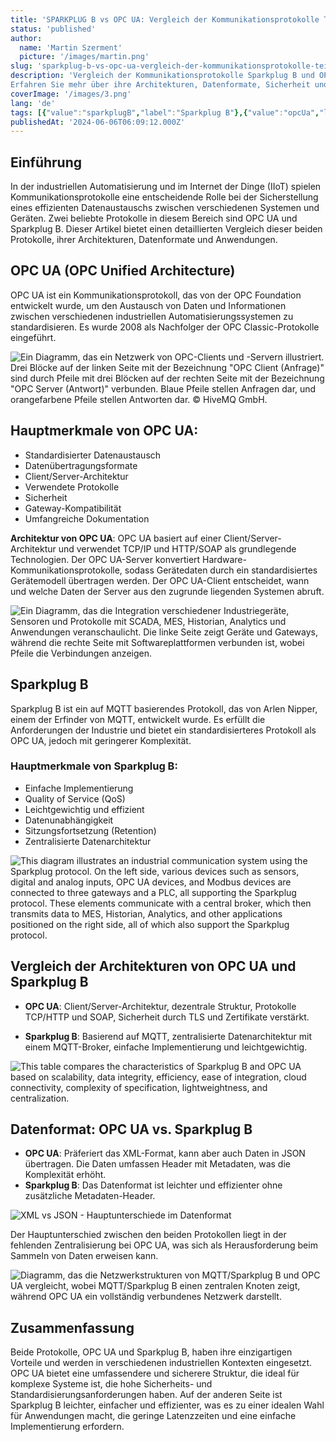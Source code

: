 ```yaml
---
title: 'SPARKPLUG B vs OPC UA: Vergleich der Kommunikationsprotokolle Teil II'
status: 'published'
author:
  name: 'Martin Szerment'
  picture: '/images/martin.png'
slug: 'sparkplug-b-vs-opc-ua-vergleich-der-kommunikationsprotokolle-teil-ii'
description: 'Vergleich der Kommunikationsprotokolle Sparkplug B und OPC UA im Kontext des industriellen Internets der Dinge (IIoT)
Erfahren Sie mehr über ihre Architekturen, Datenformate, Sicherheit und Anwendungen. Entdecken Sie, welches Protokoll die Anforderungen Ihres Industrieautomatisierungsprojekts besser erfüllt.'
coverImage: '/images/3.png'
lang: 'de'
tags: [{"value":"sparkplugB","label":"Sparkplug B"},{"value":"opcUa","label":"OPC UA"},{"value":"mqtt","label":"MQTT"},{"value":"kommunikationsprotokoll","label":"Kommunikationsprotokoll"},{"value":"iIoT","label":"IIoT"},{"label":"Industrielle Automatisierung","value":"industrielleAutomatisierung"},{"label":"Client/Server-Architektur","value":"client/serverArchitektur"},{"label":"Datensicherheit","value":"datensicherheit"},{"label":"Datenstandardisierung","value":"datenstandardisierung"}]
publishedAt: '2024-06-06T06:09:12.000Z'
---
```


## **Einführung**

In der industriellen Automatisierung und im Internet der Dinge (IIoT) spielen Kommunikationsprotokolle eine entscheidende Rolle bei der Sicherstellung eines effizienten Datenaustauschs zwischen verschiedenen Systemen und Geräten. Zwei beliebte Protokolle in diesem Bereich sind OPC UA und Sparkplug B. Dieser Artikel bietet einen detaillierten Vergleich dieser beiden Protokolle, ihrer Architekturen, Datenformate und Anwendungen.

## **OPC UA (OPC Unified Architecture)**

OPC UA ist ein Kommunikationsprotokoll, das von der OPC Foundation entwickelt wurde, um den Austausch von Daten und Informationen zwischen verschiedenen industriellen Automatisierungssystemen zu standardisieren. Es wurde 2008 als Nachfolger der OPC Classic-Protokolle eingeführt.

![Ein Diagramm, das ein Netzwerk von OPC-Clients und -Servern illustriert. Drei Blöcke auf der linken Seite mit der Bezeichnung "OPC Client (Anfrage)" sind durch Pfeile mit drei Blöcken auf der rechten Seite mit der Bezeichnung "OPC Server (Antwort)" verbunden. Blaue Pfeile stellen Anfragen dar, und orangefarbene Pfeile stellen Antworten dar. © HiveMQ GmbH.](/images/image-q4nt-c5Nj.png)

## **Hauptmerkmale von OPC UA:**

- Standardisierter Datenaustausch
- Datenübertragungsformate
- Client/Server-Architektur
- Verwendete Protokolle
- Sicherheit
- Gateway-Kompatibilität
- Umfangreiche Dokumentation

**Architektur von OPC UA**: OPC UA basiert auf einer Client/Server-Architektur und verwendet TCP/IP und HTTP/SOAP als grundlegende Technologien. Der OPC UA-Server konvertiert Hardware-Kommunikationsprotokolle, sodass Gerätedaten durch ein standardisiertes Gerätemodell übertragen werden. Der OPC UA-Client entscheidet, wann und welche Daten der Server aus den zugrunde liegenden Systemen abruft.

![Ein Diagramm, das die Integration verschiedener Industriegeräte, Sensoren und Protokolle mit SCADA, MES, Historian, Analytics und Anwendungen veranschaulicht. Die linke Seite zeigt Geräte und Gateways, während die rechte Seite mit Softwareplattformen verbunden ist, wobei Pfeile die Verbindungen anzeigen.](/images/image-k1mz-EwOT.png)

## **Sparkplug B**

Sparkplug B ist ein auf MQTT basierendes Protokoll, das von Arlen Nipper, einem der Erfinder von MQTT, entwickelt wurde. Es erfüllt die Anforderungen der Industrie und bietet ein standardisierteres Protokoll als OPC UA, jedoch mit geringerer Komplexität.

### **Hauptmerkmale von Sparkplug B:**

- Einfache Implementierung
- Quality of Service (QoS)
- Leichtgewichtig und effizient
- Datenunabhängigkeit
- Sitzungsfortsetzung (Retention)
- Zentralisierte Datenarchitektur

![This diagram illustrates an industrial communication system using the Sparkplug protocol. On the left side, various devices such as sensors, digital and analog inputs, OPC UA devices, and Modbus devices are connected to three gateways and a PLC, all supporting the Sparkplug protocol. These elements communicate with a central broker, which then transmits data to MES, Historian, Analytics, and other applications positioned on the right side, all of which also support the Sparkplug protocol.](/images/image-y5mt-IzMD.png)

## **Vergleich der Architekturen von OPC UA und Sparkplug B**

- **OPC UA**: Client/Server-Architektur, dezentrale Struktur, Protokolle TCP/HTTP und SOAP, Sicherheit durch TLS und Zertifikate verstärkt.

- **Sparkplug B**: Basierend auf MQTT, zentralisierte Datenarchitektur mit einem MQTT-Broker, einfache Implementierung und leichtgewichtig.

![This table compares the characteristics of Sparkplug B and OPC UA based on scalability, data integrity, efficiency, ease of integration, cloud connectivity, complexity of specification, lightweightness, and centralization.](/images/image-c2mj.png)

## **Datenformat: OPC UA vs. Sparkplug B**

- **OPC UA**: Präferiert das XML-Format, kann aber auch Daten in JSON übertragen. Die Daten umfassen Header mit Metadaten, was die Komplexität erhöht.
- **Sparkplug B**: Das Datenformat ist leichter und effizienter ohne zusätzliche Metadaten-Header.

![XML vs JSON - Hauptunterschiede im Datenformat](/images/image-AxNT2.png)

Der Hauptunterschied zwischen den beiden Protokollen liegt in der fehlenden Zentralisierung bei OPC UA, was sich als Herausforderung beim Sammeln von Daten erweisen kann.

![Diagramm, das die Netzwerkstrukturen von MQTT/Sparkplug B und OPC UA vergleicht, wobei MQTT/Sparkplug B einen zentralen Knoten zeigt, während OPC UA ein vollständig verbundenes Netzwerk darstellt.](/images/image-q3ot-U4MD.png)

## **Zusammenfassung**

Beide Protokolle, OPC UA und Sparkplug B, haben ihre einzigartigen Vorteile und werden in verschiedenen industriellen Kontexten eingesetzt. OPC UA bietet eine umfassendere und sicherere Struktur, die ideal für komplexe Systeme ist, die hohe Sicherheits- und Standardisierungsanforderungen haben. Auf der anderen Seite ist Sparkplug B leichter, einfacher und effizienter, was es zu einer idealen Wahl für Anwendungen macht, die geringe Latenzzeiten und eine einfache Implementierung erfordern.